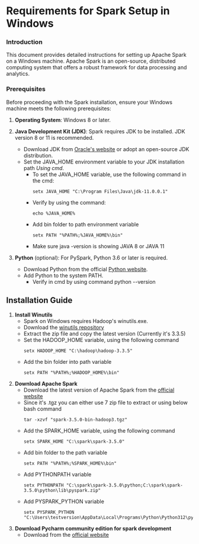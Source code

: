 # Requirements for Spark Setup in Windows

### Introduction
This document provides detailed instructions for setting up Apache Spark on a Windows machine. Apache Spark is an open-source, distributed computing system that offers a robust framework for data processing and analytics.

### Prerequisites
Before proceeding with the Spark installation, ensure your Windows machine meets the following prerequisites:

1. **Operating System**: Windows 8 or later.
2. **Java Development Kit (JDK)**: Spark requires JDK to be installed. JDK version 8 or 11 is recommended.
    * Download JDK from [Oracle's website](https://jdk.java.net/java-se-ri/11-MR2) or adopt an open-source JDK distribution.
    * Set the JAVA_HOME environment variable to your JDK installation path *Using cmd*.
        * To set the JAVA_HOME variable, use the following command in the cmd:
           ```
           setx JAVA_HOME "C:\Program Files\Java\jdk-11.0.0.1"
           ```
        * Verify by using the command:
           ```
           echo %JAVA_HOME%
           ```
        * Add bin folder to path environment variable
            ```
            setx PATH "%PATH%;%JAVA_HOME%\bin"
            ```
        * Make sure java -version is showing JAVA 8 or JAVA 11

3. **Python** (optional): For PySpark, Python 3.6 or later is required.
    * Download Python from the official [Python website](https://www.python.org/).
    * Add Python to the system PATH.
        * Verify in cmd by using command python --version




## Installation Guide

1. **Install Winutils**
    * Spark on Windows requires Hadoop's winutils.exe.
    * Download the [winutils repository](https://github.com/cdarlint/winutils)
    * Extract the zip file and copy the latest version (Currently it's 3.3.5)
    * Set the HADOOP_HOME variable, using the following command
        ```
        setx HADOOP_HOME "C:\hadoop\hadoop-3.3.5"
        ```
    * Add the bin folder into path variable
        ```
        setx PATH "%PATH%;%HADOOP_HOME%\bin"
        ```
2. **Download Apache Spark**
    * Download the latest version of Apache Spark from the [official website](https://spark.apache.org/downloads.html)
    * Since it's .tgz you can either use 7 zip file to extract or using below bash command
        ```
        tar -xzvf "spark-3.5.0-bin-hadoop3.tgz"
        ```
    * Add the SPARK_HOME variable, using the following command
        ```
        setx SPARK_HOME "C:\spark\spark-3.5.0"
        ```
    * Add bin folder to the path variable
        ```
        setx PATH "%PATH%;%SPARK_HOME%\bin"
        ```
    * Add PYTHONPATH variable
        ```
        setx PYTHONPATH "C:\spark\spark-3.5.0\python;C:\spark\spark-3.5.0\python\lib\pyspark.zip"
        ```
    * Add PYSPARK_PYTHON variable
        ```
        setx PYSPARK_PYTHON "C:\Users\testversion\AppData\Local\Programs\Python\Python312\python.exe"
        ```
3. **Download Pycharm community edition for spark development**
    * Download from the [official website](https://www.jetbrains.com/pycharm/download/?section=windows#section=windows)